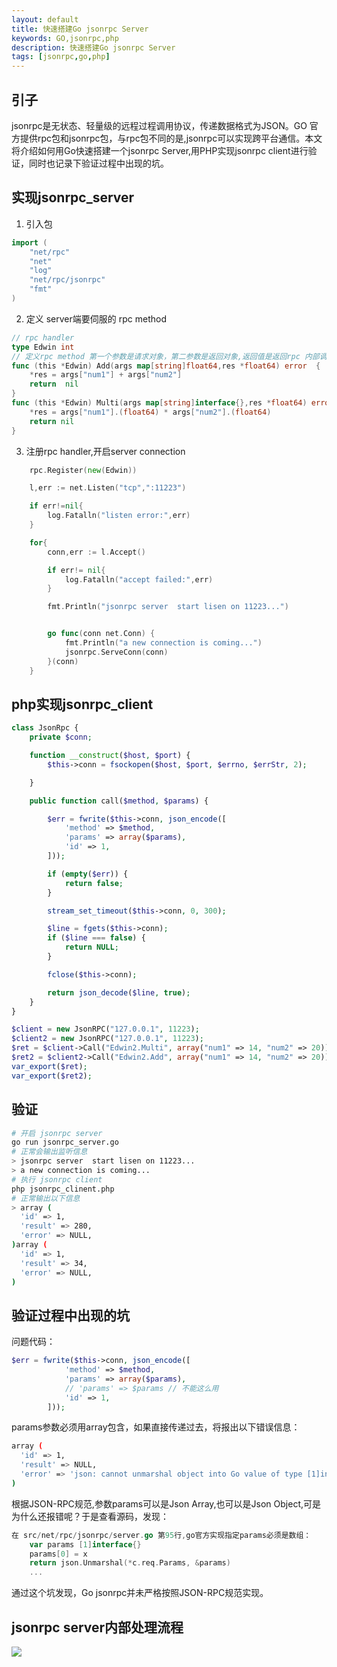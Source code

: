 ```yaml
---
layout: default
title: 快速搭建Go jsonrpc Server
keywords: GO,jsonrpc,php
description: 快速搭建Go jsonrpc Server 
tags: [jsonrpc,go,php]
---
```

## 引子
jsonrpc是无状态、轻量级的远程过程调用协议，传递数据格式为JSON。GO 官方提供rpc包和jsonrpc包，与rpc包不同的是,jsonrpc可以实现跨平台通信。本文将介绍如何用Go快速搭建一个jsonrpc Server,用PHP实现jsonrpc client进行验证，同时也记录下验证过程中出现的坑。

## 实现jsonrpc_server

 1. 引入包
```go
import (
    "net/rpc"
    "net"
    "log"
    "net/rpc/jsonrpc"
    "fmt"
)
```
 2. 定义 server端要伺服的 rpc method
```go
// rpc handler
type Edwin int 
// 定义rpc method 第一个参数是请求对象，第二参数是返回对象,返回值是返回rpc 内部调用过程中出现的错误信息
func (this *Edwin) Add(args map[string]float64,res *float64) error  {
    *res = args["num1"] + args["num2"]
    return  nil
}
func (this *Edwin) Multi(args map[string]interface{},res *float64) error {
    *res = args["num1"].(float64) * args["num2"].(float64)
    return nil
}
```
 3. 注册rpc handler,开启server connection
```go
    rpc.Register(new(Edwin))

    l,err := net.Listen("tcp",":11223")

    if err!=nil{
        log.Fatalln("listen error:",err)
    }

    for{
        conn,err := l.Accept()

        if err!= nil{
            log.Fatalln("accept failed:",err)
        }

        fmt.Println("jsonrpc server  start lisen on 11223...")


        go func(conn net.Conn) {
            fmt.Println("a new connection is coming...")
            jsonrpc.ServeConn(conn)
        }(conn)
    }
```

## php实现jsonrpc_client

```php
class JsonRpc {
    private $conn;

    function __construct($host, $port) {
        $this->conn = fsockopen($host, $port, $errno, $errStr, 2);

    }

    public function call($method, $params) {

        $err = fwrite($this->conn, json_encode([
            'method' => $method,
            'params' => array($params),
            'id' => 1,
        ]));

        if (empty($err)) {
            return false;
        }

        stream_set_timeout($this->conn, 0, 300);

        $line = fgets($this->conn);
        if ($line === false) {
            return NULL;
        }

        fclose($this->conn);

        return json_decode($line, true);
    }
}

$client = new JsonRPC("127.0.0.1", 11223);
$client2 = new JsonRPC("127.0.0.1", 11223);
$ret = $client->Call("Edwin2.Multi", array("num1" => 14, "num2" => 20));
$ret2 = $client2->Call("Edwin2.Add", array("num1" => 14, "num2" => 20));
var_export($ret);
var_export($ret2);
```
## 验证
```bash
# 开启 jsonrpc server
go run jsonrpc_server.go
# 正常会输出监听信息
> jsonrpc server  start lisen on 11223...
> a new connection is coming...
# 执行 jsonrpc client
php jsonrpc_clinent.php
# 正常输出以下信息
> array (
  'id' => 1,
  'result' => 280,
  'error' => NULL,
)array (
  'id' => 1,
  'result' => 34,
  'error' => NULL,
)

```
## 验证过程中出现的坑
问题代码：
```php
$err = fwrite($this->conn, json_encode([
            'method' => $method,
            'params' => array($params),
            // 'params' => $params // 不能这么用
            'id' => 1,
        ]));
```
params参数必须用array包含，如果直接传递过去，将报出以下错误信息：
```bash
array (
  'id' => 1,
  'result' => NULL,
  'error' => 'json: cannot unmarshal object into Go value of type [1]interface {}',
)
```
根据JSON-RPC规范,参数params可以是Json Array,也可以是Json Object,可是为什么还报错呢？于是查看源码，发现：
```go
在 src/net/rpc/jsonrpc/server.go 第95行,go官方实现指定params必须是数组：
    var params [1]interface{}
    params[0] = x
    return json.Unmarshal(*c.req.Params, &params)
    ...
```
通过这个坑发现，Go jsonrpc并未严格按照JSON-RPC规范实现。

## jsonrpc server内部处理流程
![](http://ww1.sinaimg.cn/large/7c0d9e07ly1fvqhnd8g9gj20q20jndh9.jpg)
